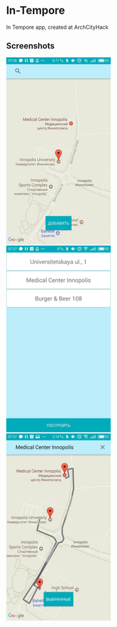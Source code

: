 # In-Tempore
In Tempore app, created at ArchCityHack

## Screenshots

<img src="Screens/3.jpg" width="280"/> <img src="Screens/2.jpg" width="280"/> <img src="Screens/1.jpg" width="280"/>

